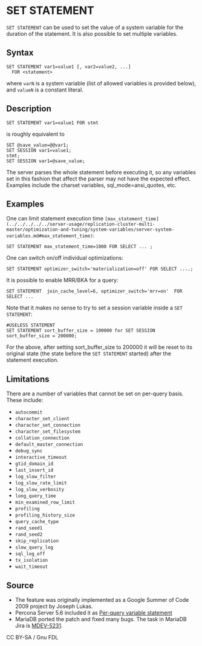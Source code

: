 
# SET STATEMENT


`SET STATEMENT` can be used to set the value of a system variable for the duration of the statement. It is also possible to set multiple variables.


## Syntax


```
SET STATEMENT var1=value1 [, var2=value2, ...] 
  FOR <statement>
```

where `varN` is a system variable (list of allowed variables is provided below), and `valueN` is a constant literal.


## Description


`SET STATEMENT var1=value1 FOR stmt`


is roughly equivalent to


```
SET @save_value=@@var1;
SET SESSION var1=value1;
stmt;
SET SESSION var1=@save_value;
```

The server parses the whole statement before executing it, so any variables set in this fashion that affect the parser may not have the expected effect. Examples include the charset variables, sql_mode=ansi_quotes, etc.


## Examples


One can limit statement execution time `[max_statement_time](../../../../../server-usage/replication-cluster-multi-master/optimization-and-tuning/system-variables/server-system-variables.md#max_statement_time)`:


```
SET STATEMENT max_statement_time=1000 FOR SELECT ... ;
```

One can switch on/off individual optimizations:


```
SET STATEMENT optimizer_switch='materialization=off' FOR SELECT ....;
```

It is possible to enable MRR/BKA for a query:


```
SET STATEMENT  join_cache_level=6, optimizer_switch='mrr=on'  FOR SELECT ...
```

Note that it makes no sense to try to set a session variable inside a `SET STATEMENT`:


```
#USELESS STATEMENT
SET STATEMENT sort_buffer_size = 100000 for SET SESSION sort_buffer_size = 200000;
```

For the above, after setting sort_buffer_size to 200000 it will be reset to its original state (the state before the `SET STATEMENT` started) after the statement execution.


## Limitations


There are a number of variables that cannot be set on per-query basis. These include:


* `autocommit`
* `character_set_client`
* `character_set_connection`
* `character_set_filesystem`
* `collation_connection`
* `default_master_connection`
* `debug_sync`
* `interactive_timeout`
* `gtid_domain_id`
* `last_insert_id`
* `log_slow_filter`
* `log_slow_rate_limit`
* `log_slow_verbosity`
* `long_query_time`
* `min_examined_row_limit`
* `profiling`
* `profiling_history_size`
* `query_cache_type`
* `rand_seed1`
* `rand_seed2`
* `skip_replication`
* `slow_query_log`
* `sql_log_off`
* `tx_isolation`
* `wait_timeout`


## Source


* The feature was originally implemented as a Google Summer of Code 2009 project by Joseph Lukas.
* Percona Server 5.6 included it as [Per-query variable statement](https://www.percona.com/doc/percona-server/5.6/flexibility/per_query_variable_statement.html)
* MariaDB ported the patch and fixed many bugs. The task in MariaDB Jira is [MDEV-5231](https://jira.mariadb.org/browse/MDEV-5231).


CC BY-SA / Gnu FDL

